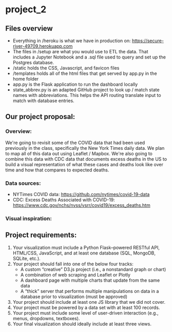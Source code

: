 # project_2

## Files overview
* Everything in /heroku is what we have in production on: https://secure-river-49709.herokuapp.com
* The files in /setup are what you would use to ETL the data. That includes a Jupyter Notebook and a .sql file used to query and set up the Postgres database.
* /static holds the CSS, Javascript, and favicon files
* /templates holds all of the html files that get served by app.py in the home folder
* app.py is the Flask application to run the dashboard locally
* state_abbrev.py is an adapted GitHub project to look up / match state names with abbreviations. This helps the API routing translate input to match with database entries.

## Our project proposal:
### Overview:
We're going to revisit some of the COVID data that had been used previously in the class, specifically the New York Times daily data.
We plan to map all of this data out using Leaflet / Mapbox.
We're also going to combine this data with CDC data that documents excess deaths in the US to build a visual representation of what these cases and deaths look like over time and how that compares to expected deaths.



### Data sources:
* NYTimes COVID data: https://github.com/nytimes/covid-19-data
* CDC: Excess Deaths Associated with COVID-19: https://www.cdc.gov/nchs/nvss/vsrr/covid19/excess_deaths.htm




### Visual inspiration:



## Project requirements:
1. Your visualization must include a Python Flask–powered RESTful API, HTML/CSS, JavaScript, and at least one database (SQL, MongoDB, SQLite, etc.).
2. Your project should fall into one of the below four tracks:
    - A custom “creative” D3.js project (i.e., a nonstandard graph or chart)
    - A combination of web scraping and Leaflet or Plotly
    - A dashboard page with multiple charts that update from the same data
   - A “thick” server that performs multiple manipulations on data in a database prior to visualization (must be approved)
3. Your project should include at least one JS library that we did not cover.
4. Your project must be powered by a data set with at least 100 records.
5. Your project must include some level of user-driven interaction (e.g., menus, dropdowns, textboxes).
6. Your final visualization should ideally include at least three views.



